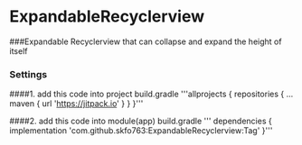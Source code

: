 # ExpandableRecyclerview
###Expandable Recyclerview that can collapse and expand the height of itself

### Settings
####1. add this code into project build.gradle
'''allprojects {
   		repositories {
   			...
   			maven { url 'https://jitpack.io' }
   		}
   	}'''

####2. add this code into module(app) build.gradle
''' dependencies {
    	        implementation 'com.github.skfo763:ExpandableRecyclerview:Tag'
    	}'''
